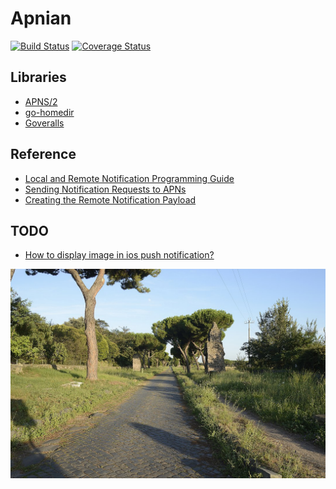 # Apnian

[![Build Status](https://api.travis-ci.com/electronicpanopticon/apnian.go.svg?branch=master)](https://travis-ci.com/electronicpanopticon/apnian.go)
[![Coverage Status](https://coveralls.io/repos/github/electronicpanopticon/apnian.go/badge.svg?branch=master)](https://coveralls.io/github/electronicpanopticon/apnian.go?branch=master)

## Libraries

* [APNS/2](https://github.com/sideshow/apns2)
* [go-homedir](https://github.com/mitchellh/go-homedir)
* [Goveralls](https://github.com/mattn/goveralls)

## Reference

* [Local and Remote Notification Programming Guide](https://developer.apple.com/library/archive/documentation/NetworkingInternet/Conceptual/RemoteNotificationsPG/APNSOverview.html)
* [Sending Notification Requests to APNs](https://developer.apple.com/documentation/usernotifications/setting_up_a_remote_notification_server/sending_notification_requests_to_apns)
* [Creating the Remote Notification Payload](https://developer.apple.com/library/archive/documentation/NetworkingInternet/Conceptual/RemoteNotificationsPG/CreatingtheNotificationPayload.html)

## TODO

* [How to display image in ios push notification?](https://stackoverflow.com/questions/37839171/how-to-display-image-in-ios-push-notification)


[![Via Appia](files/1083px-Appian_Way.jpg "Via Appia")](https://en.wikipedia.org/wiki/Appian_Way)
